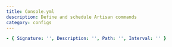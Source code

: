 ```yaml
---
title: Console.yml
description: Define and schedule Artisan commands
category: configs
---
```


```yaml [Console.yml]
- { Signature: '', Description: '', Path: '', Interval: '' }
```
